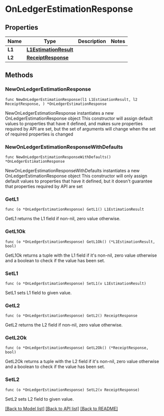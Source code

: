 # OnLedgerEstimationResponse

## Properties

Name | Type | Description | Notes
------------ | ------------- | ------------- | -------------
**L1** | [**L1EstimationResult**](L1EstimationResult.md) |  | 
**L2** | [**ReceiptResponse**](ReceiptResponse.md) |  | 

## Methods

### NewOnLedgerEstimationResponse

`func NewOnLedgerEstimationResponse(l1 L1EstimationResult, l2 ReceiptResponse, ) *OnLedgerEstimationResponse`

NewOnLedgerEstimationResponse instantiates a new OnLedgerEstimationResponse object
This constructor will assign default values to properties that have it defined,
and makes sure properties required by API are set, but the set of arguments
will change when the set of required properties is changed

### NewOnLedgerEstimationResponseWithDefaults

`func NewOnLedgerEstimationResponseWithDefaults() *OnLedgerEstimationResponse`

NewOnLedgerEstimationResponseWithDefaults instantiates a new OnLedgerEstimationResponse object
This constructor will only assign default values to properties that have it defined,
but it doesn't guarantee that properties required by API are set

### GetL1

`func (o *OnLedgerEstimationResponse) GetL1() L1EstimationResult`

GetL1 returns the L1 field if non-nil, zero value otherwise.

### GetL1Ok

`func (o *OnLedgerEstimationResponse) GetL1Ok() (*L1EstimationResult, bool)`

GetL1Ok returns a tuple with the L1 field if it's non-nil, zero value otherwise
and a boolean to check if the value has been set.

### SetL1

`func (o *OnLedgerEstimationResponse) SetL1(v L1EstimationResult)`

SetL1 sets L1 field to given value.


### GetL2

`func (o *OnLedgerEstimationResponse) GetL2() ReceiptResponse`

GetL2 returns the L2 field if non-nil, zero value otherwise.

### GetL2Ok

`func (o *OnLedgerEstimationResponse) GetL2Ok() (*ReceiptResponse, bool)`

GetL2Ok returns a tuple with the L2 field if it's non-nil, zero value otherwise
and a boolean to check if the value has been set.

### SetL2

`func (o *OnLedgerEstimationResponse) SetL2(v ReceiptResponse)`

SetL2 sets L2 field to given value.



[[Back to Model list]](../README.md#documentation-for-models) [[Back to API list]](../README.md#documentation-for-api-endpoints) [[Back to README]](../README.md)


